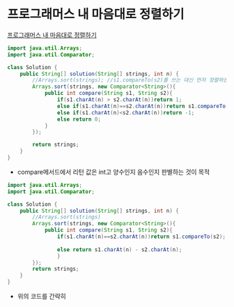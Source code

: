 # 프로그래머스 내 마음대로 정렬하기
[프로그래머스 내 마음대로 정렬하기](https://school.programmers.co.kr/learn/courses/30/lessons/12915)
```java
import java.util.Arrays;
import java.util.Comparator;

class Solution {
    public String[] solution(String[] strings, int n) {
        //Arrays.sort(strings); //s1.compareTo(s2)를 쓰는 대신 먼저 정렬하는 방법도 있다.
        Arrays.sort(strings, new Comparator<String>(){
            public int compare(String s1, String s2){
                if(s1.charAt(n) > s2.charAt(n))return 1;
                else if(s1.charAt(n)==s2.charAt(n))return s1.compareTo(s2);
                else if(s1.charAt(n)<s2.charAt(n))return -1;
                else return 0;
            }
        });

        return strings;
    }
}
```
* compare메서드에서 리턴 값은 int고 양수인지 음수인지 판별하는 것이 목적
```java
import java.util.Arrays;
import java.util.Comparator;

class Solution {
    public String[] solution(String[] strings, int n) {
        //Arrays.sort(strings)
        Arrays.sort(strings, new Comparator<String>(){
            public int compare(String s1, String s2){
                if(s1.charAt(n)==s2.charAt(n))return s1.compareTo(s2);
                
                else return s1.charAt(n) - s2.charAt(n);
                }
        });
        return strings;
    }
}
```
* 위의 코드를 간략히
